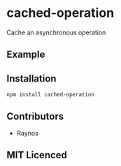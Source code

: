 # cached-operation

Cache an asynchronous operation

## Example

## Installation

`npm install cached-operation`

## Contributors

 - Raynos

## MIT Licenced